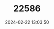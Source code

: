 ---
title: "22586"
category: "Tympanoctomys barrerae"
draft: false
date: 2024-02-22 13:03:50
languages:
  English: ["Plains Viscacha Rat", "Red Vizcacha Rat"]
---